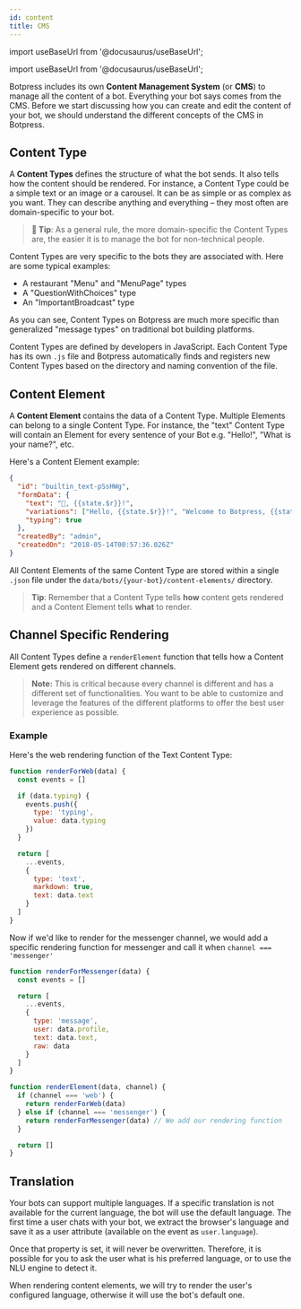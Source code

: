```yaml
---
id: content
title: CMS
---
```


import useBaseUrl from '@docusaurus/useBaseUrl';

import useBaseUrl from '@docusaurus/useBaseUrl';

Botpress includes its own **Content Management System** (or **CMS**) to manage all the content of a bot. Everything your bot says comes from the CMS. Before we start discussing how you can create and edit the content of your bot, we should understand the different concepts of the CMS in Botpress.

## Content Type

A **Content Types** defines the structure of what the bot sends. It also tells how the content should be rendered. For instance, a Content Type could be a simple text or an image or a carousel. It can be as simple or as complex as you want. They can describe anything and everything – they most often are domain-specific to your bot.

> **🌟 Tip**: As a general rule, the more domain-specific the Content Types are, the easier it is to manage the bot for non-technical people.

Content Types are very specific to the bots they are associated with. Here are some typical examples:

- A restaurant "Menu" and "MenuPage" types
- A "QuestionWithChoices" type
- An "ImportantBroadcast" type

As you can see, Content Types on Botpress are much more specific than generalized "message types" on traditional bot building platforms.

Content Types are defined by developers in JavaScript. Each Content Type has its own `.js` file and Botpress automatically finds and registers new Content Types based on the directory and naming convention of the file.

## Content Element

A **Content Element** contains the data of a Content Type. Multiple Elements can belong to a single Content Type. For instance, the "text" Content Type will contain an Element for every sentence of your Bot e.g. "Hello!", "What is your name?", etc.

Here's a Content Element example:

```json
{
  "id": "builtin_text-pSsHWg",
  "formData": {
    "text": "👋, {{state.$r}}!",
    "variations": ["Hello, {{state.$r}}!", "Welcome to Botpress, {{state.$r}}!"],
    "typing": true
  },
  "createdBy": "admin",
  "createdOn": "2018-05-14T00:57:36.026Z"
}
```

All Content Elements of the same Content Type are stored within a single `.json` file under the `data/bots/{your-bot}/content-elements/` directory.

> **Tip**: Remember that a Content Type tells **how** content gets rendered and a Content Element tells **what** to render.

## Channel Specific Rendering

All Content Types define a `renderElement` function that tells how a Content Element gets rendered on different channels.

> **Note:** This is critical because every channel is different and has a different set of functionalities. You want to be able to customize and leverage the features of the different platforms to offer the best user experience as possible.

### Example

Here's the web rendering function of the Text Content Type:

```javascript
function renderForWeb(data) {
  const events = []

  if (data.typing) {
    events.push({
      type: 'typing',
      value: data.typing
    })
  }

  return [
    ...events,
    {
      type: 'text',
      markdown: true,
      text: data.text
    }
  ]
}
```

Now if we'd like to render for the messenger channel, we would add a specific rendering function for messenger and call it when `channel === 'messenger'`

```javascript
function renderForMessenger(data) {
  const events = []

  return [
    ...events,
    {
      type: 'message',
      user: data.profile,
      text: data.text,
      raw: data
    }
  ]
}

function renderElement(data, channel) {
  if (channel === 'web') {
    return renderForWeb(data)
  } else if (channel === 'messenger') {
    return renderForMessenger(data) // We add our rendering function
  }

  return []
}
```

## Translation

Your bots can support multiple languages. If a specific translation is not available for the current language, the bot will use the default language. The first time a user chats with your bot, we extract the browser's language and save it as a user attribute (available on the event as `user.language`).

Once that property is set, it will never be overwritten. Therefore, it is possible for you to ask the user what is his preferred language, or to use the NLU engine to detect it.

When rendering content elements, we will try to render the user's configured language, otherwise it will use the bot's default one.
